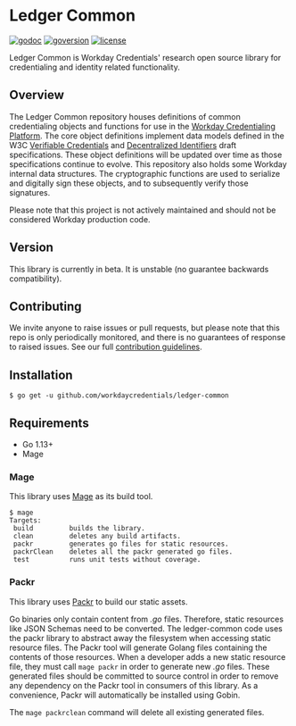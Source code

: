 # Ledger Common

[![godoc](https://img.shields.io/badge/godoc-ledger--common-blue)](https://pkg.go.dev/github.com/workdaycredentials/ledger-common)
[![goversion](https://img.shields.io/badge/go_version-1.13-brightgreen)](https://golang.org/)
[![license](https://img.shields.io/badge/license-Apache%202.0-blue)](https://github.com/workdaycredentials/ledger-common/blob/master/LICENSE)

Ledger Common is Workday Credentials' research open source library for credentialing and identity related functionality.

## Overview
The Ledger Common repository houses definitions of common credentialing objects and functions for use in the [Workday Credentialing Platform](https://credentials.workday.com). The core object definitions implement data models defined in the W3C [Verifiable Credentials](https://w3c.github.io/vc-data-model/) and [Decentralized Identifiers](https://w3c.github.io/did-core/) draft specifications. These object definitions will be updated over time as those specifications continue to evolve. This repository also holds some Workday internal data structures. The cryptographic functions are used to serialize and digitally sign these objects, and to subsequently verify those signatures.

Please note that this project is not actively maintained and should not be considered Workday production code.

## Version
This library is currently in beta. It is unstable (no guarantee backwards compatibility).

## Contributing
We invite anyone to raise issues or pull requests, but please note that this repo is only periodically monitored, and there is no guarantees of response to raised issues. See our full [contribution guidelines](CONTRIBUTING.md).

## Installation
```$ go get -u github.com/workdaycredentials/ledger-common```

## Requirements

* Go 1.13+
* Mage

### Mage
This library uses [Mage](https://magefile.org/) as its build tool.

 ``` 
$ mage
Targets:
  build         builds the library.
  clean         deletes any build artifacts.
  packr         generates go files for static resources.
  packrClean    deletes all the packr generated go files.
  test          runs unit tests without coverage.
```

### Packr

This library uses [Packr](https://github.com/gobuffalo/packr) to build our static assets.

Go binaries only contain content from *.go* files. Therefore, static resources like JSON Schemas need to be
converted. The ledger-common code uses the packr library to abstract away the filesystem when accessing static
resource files.  The Packr tool will generate Golang files containing the contents of those
resources. When a developer adds a new static resource file, they must call `mage packr` in order to generate
new *.go* files. These generated files should be committed to source control in order to remove any dependency on
the Packr tool in consumers of this library.  As a convenience, Packr will automatically be installed using
Gobin.

The `mage packrclean` command will delete all existing generated files.